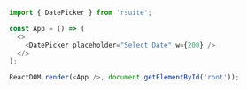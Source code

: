 <!--start-code-->

```js
import { DatePicker } from 'rsuite';

const App = () => (
  <>
    <DatePicker placeholder="Select Date" w={200} />
  </>
);

ReactDOM.render(<App />, document.getElementById('root'));
```

<!--end-code-->
